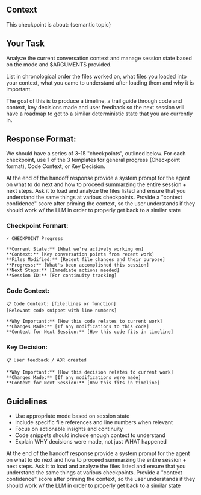 ## Context

This checkpoint is about: {semantic topic}

## Your Task

Analyze the current conversation context and manage session state based on the mode and $ARGUMENTS provided.

List in chronological order the files worked on, what files you loaded into your context, what you came to understand after loading them and why it is important.

The goal of this is to produce a timeline, a trail guide through code and context, key decisions made and user feedback so the next session will have a roadmap to get to a similar deterministic state that you are currently in.

## Response Format:

We should have a series of 3-15 "checkpoints", outlined below. For each checkpoint, use 1 of the 3 templates for general progress (Checkpoint format), Code Context, or Key Decision.

At the end of the handoff response provide a system prompt for the agent on what to do next and how to proceed summarzing the entire session + next steps. Ask it to load and analyze the files listed and ensure that you understand the same things at various checkpoints. Provide a "context confidence" score after priming the context, so the user understands if they should work w/ the LLM in order to properly get back to a similar state

### Checkpoint Formart:

```
⚡ CHECKPOINT Progress

**Current State:** [What we're actively working on]
**Context:** [Key conversation points from recent work]
**Files Modified:** [Recent file changes and their purpose]
**Progress:** [What's been accomplished this session]
**Next Steps:** [Immediate actions needed]
**Session ID:** [For continuity tracking]
```

### Code Context:

```
📋 Code Context: [file:lines or function]
[Relevant code snippet with line numbers]

**Why Important:** [How this code relates to current work]
**Changes Made:** [If any modifications to this code]
**Context for Next Session:** [How this code fits in timeline]
```

### Key Decision:

```
📋 User feedback / ADR created

**Why Important:** [How this decision relates to current work]
**Changes Made:** [If any modifications were made]
**Context for Next Session:** [How this fits in timeline]
```

## Guidelines

- Use appropriate mode based on session state
- Include specific file references and line numbers when relevant
- Focus on actionable insights and continuity
- Code snippets should include enough context to understand
- Explain WHY decisions were made, not just WHAT happened

At the end of the handoff response provide a system prompt for the agent on what to do next and how to proceed summarzing the entire session + next steps. Ask it to load and analyze the files listed and ensure that you understand the same things at various checkpoints. Provide a "context confidence" score after priming the context, so the user understands if they should work w/ the LLM in order to properly get back to a similar state
